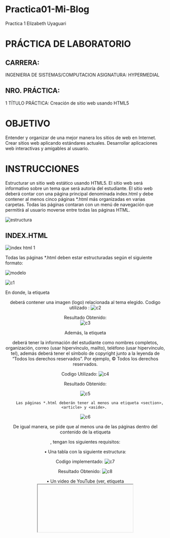 # Practica01-Mi-Blog
Practica 1 Elizabeth Uyaguari 



# PRÁCTICA DE LABORATORIO 
 
 
## CARRERA: 
INGENIERIA DE SISTEMAS/COMPUTACION 	ASIGNATURA: HYPERMEDIAL 
## NRO. PRÁCTICA: 
1 	TÍTULO PRÁCTICA: Creación de sitio web usando HTML5 
# OBJETIVO  
Entender y organizar de una mejor manera los sitios de web en Internet. 
Crear sitios web aplicando estándares actuales. 
Desarrollar aplicaciones web interactivas y amigables al usuario. 
 
# INSTRUCCIONES  	 
Estructurar un sitio web estático usando HTML5. El sitio web será informativo sobre un tema que será autoría del estudiante. El sitio web deberá contar con una página principal denominada index.html y debe contener al menos cinco páginas *.html más organizadas en varias carpetas. Todas las páginas contaran con un menú de navegación que permitirá al usuario moverse entre todas las páginas HTML.  


![estructura](https://user-images.githubusercontent.com/49736365/67415765-3a5ddd00-f58b-11e9-91be-ce7b578da81c.PNG)
 
## INDEX.HTML

   
 ![index html 1](https://user-images.githubusercontent.com/49736365/67341690-ea810680-f4f5-11e9-904c-83d4d002f577.PNG)


Todas las páginas *.html deben estar estructuradas según el siguiente formato: 
  
![modelo](https://user-images.githubusercontent.com/49736365/67341405-32535e00-f4f5-11e9-8690-1a90bd62a16e.PNG)

![c1](https://user-images.githubusercontent.com/49736365/67415837-5792ab80-f58b-11e9-9751-e30c9c721c6b.PNG)



En donde, la etiqueta <header> deberá contener una imagen (logo) relacionada al tema elegido. 
Codigo utilizado :
	![c2](https://user-images.githubusercontent.com/49736365/67415864-65e0c780-f58b-11e9-96f2-9636bf759e9c.PNG)

 
Resultado Obtenido:  
![c3](https://user-images.githubusercontent.com/49736365/67415895-742ee380-f58b-11e9-9e70-5624c96fed90.PNG)

  
Además, la etiqueta <footer> deberá tener la información del estudiante como nombres completos, organización, correo (usar hipervínculo, mailto), teléfono (usar hipervínculo, tel), además deberá tener el símbolo de copyright junto a la leyenda de “Todos los derechos reservados”. Por ejemplo, © Todos los derechos reservados.

Codigo Utilizado:
 ![c4](https://user-images.githubusercontent.com/49736365/67415925-83159600-f58b-11e9-8d17-8d4e0599eab7.PNG)


Resultado Obtenido:
 
![c5](https://user-images.githubusercontent.com/49736365/67415946-90328500-f58b-11e9-96a8-2b1c956c574e.PNG)



		Las páginas *.html deberán tener al menos una etiqueta <section>, <article> y <aside>. 
		
		

 ![c6](https://user-images.githubusercontent.com/49736365/67416070-c243e700-f58b-11e9-8f9a-de55f2205650.PNG)
 
De igual manera, se pide que al menos una de las páginas dentro del contenido de la etiqueta <article>, tengan los siguientes requisitos: 
	
 
•	Una tabla con la siguiente estructura: 
 
  

Codigo implementado: 
![c7](https://user-images.githubusercontent.com/49736365/67416137-e0a9e280-f58b-11e9-9246-443f48dfde2b.PNG)
 
Resultado Obtenido:
 ![c8](https://user-images.githubusercontent.com/49736365/67416280-31214000-f58c-11e9-96ae-98e044f6a6c4.PNG)


•	Un video de YouTube (ver, etiqueta <iframe>). 
Codigo:
![c9](https://user-images.githubusercontent.com/49736365/67416317-40a08900-f58c-11e9-8102-cf0e99d01045.PNG)
 


Resultado obtenido:
 
![c10](https://user-images.githubusercontent.com/49736365/67416322-44341000-f58c-11e9-9db3-9b18b796fc14.PNG)


•	Manejar listas ordenadas o desordenadas con al menos cinco ítems.
Codigo:
 
![c11](https://user-images.githubusercontent.com/49736365/67416376-62017500-f58c-11e9-97d6-afc18688bac4.PNG)
Resultado:
![c12](https://user-images.githubusercontent.com/49736365/67416388-6594fc00-f58c-11e9-925f-3ab961ed05de.PNG)
 
Tener al menos cinco etiquetas de texto que se encuentran en la figura 116 del texto guía de la asignatura. 
![c13](https://user-images.githubusercontent.com/49736365/67416400-688fec80-f58c-11e9-87a3-d667d4ea3876.PNG) 
 
Asimismo, se pide que todos los artículos tengan al menos una imagen cada uno. 
Se pide que todas las imágenes están almacenadas en una carpeta llamada 
“images”. Por lo tanto, se debe trabajar con rutas relativas. 

 
 ![c14](https://user-images.githubusercontent.com/49736365/67416406-6b8add00-f58c-11e9-8531-6b759fd6304d.PNG)

 
Finalmente, se pide que una de las páginas tenga al menos dos secciones (<section>) con tres artículos (<article>) cada sección.
  
![c15](https://user-images.githubusercontent.com/49736365/67416413-6f1e6400-f58c-11e9-908f-4a1025d015d3.PNG)

 

Luego, cada sección debe tener un encabezado (<header>), en donde, se ubicaran enlaces que permitan navegar entre los artículos usando id’s (ver, página 63 del texto guía). 
  

 ![c16](https://user-images.githubusercontent.com/49736365/67416425-734a8180-f58c-11e9-8684-560cc2358e2e.PNG)
   
		
 	
	ACTIVIDADES POR DESARROLLAR  
1. 	Crear un repositorio en GitHub con el nombre “Practica01 – Mi Blog”
 
2. 	Realizar un commit y push por cada requerimiento de los puntos antes descritos. 
 
3. 	Al finalizar la práctica se debe validar todas las páginas HTML creadas usando el W3C Validator. 

1.	Validación de página index.html
 
2.	Validación de pagina robotica.html
 
3.	Validación de la pagina int.html
 
4.	Validación de la pagina iot.html
 
5.	Validación de la pagina bitb.html
 
6.	Validación de la página bigdata.html

4. 	Luego, se debe crear el archivo README del repositorio de GitHub. 
5. 	Generar informe de los resultados en el formato de prácticas. Debe incluir: 
a.	El desarrollo de cada uno de los puntos antes descritos así como las etiquetas HTML utilizadas para resolver cada punto.  
b.	La evidencia de la correcta estructuración de las páginas HTML. Para lo cuál, se puede generar fotografías instantáneas (pantallazos).  
c.	La evidencia de la validación de cada página HTML. 
d.	El informe debe incluir conclusiones apropiadas.  
e.	En el informe se debe incluir la información de GitHub (usuario y URL del repositorio de la práctica)  
f.	En el informe se debe incluir la información de GitHub (usuario y URL del repositorio del Tutorial 01 
- Curbside Thai)  
g.	En el informe se debe incluir la firma digital del estudiante. 
6.      En el archivo README del repositorio debe constar la misma información del informe de resultados de la práctica que se indica en el siguiente punto. 
 
RESULTADO(S) OBTENIDO(S): 
• 	Tener el conocimiento suficiente para que el estudiante pueda entender y organizar de una mejor manera los sitios de web y de negocios en Internet 
 
CONCLUSIONES:  
•	Se logró organizar un sitio web basado en lenguaje de etiquetado HTML.
•	Se aprendió a usar de manera correcta cada etiqueta para una estructura HTML.
•	Se aprendió a reconocer y corregir errores desde la validación de las paginas en W3C Validator.
•	Se aprendió a usar la herramienta Github y crear repositorios.
•	Así mismo se aprendió a como editar el archivo README en github.  
 
 
RECOMENDACIONES:  
	• 	Probar la solución de la práctica en al menos tres navegadores web; Google Chrome, Firefox y Safari 

 
 
 
 
Docente:  Ing. Gabriel León Paredes, PhD. 
Firma:   
 
Estudiante: Elizabeth Uyaguari 
Firma:  
